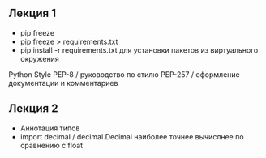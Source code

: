 
## Лекция 1
- pip freeze
- pip freeze > requirements.txt
- pip install -r requirements.txt для установки пакетов из виртуального окружения

Python Style 
PEP-8 / руководство по стилю
PEP-257 / оформление документации и комментариев

## Лекция 2
- Аннотация типов
- import decimal / decimal.Decimal наиболее точнее вычислнее по сравнению с float